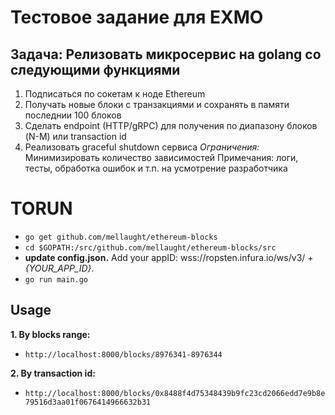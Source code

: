 # Тестовое задание для EXMO

## Задача: Релизовать микросервис на golang со следующими функциями
1. Подписаться по сокетам к ноде Ethereum
2. Получать новые блоки с транзакциями и сохранять в памяти последнии 100 блоков
3. Сделать endpoint (HTTP/gRPC) для получения по диапазону блоков (N-M) или transaction id
4. Реализовать graceful shutdown сервиса
*Ограничения:* Минимизировать количество зависимостей
Примечания: логи, тесты, обработка ошибок и т.п. на усмотрение разработчика


# TORUN

- `go get github.com/mellaught/ethereum-blocks`
- `cd $GOPATH:/src/github.com/mellaught/ethereum-blocks/src`
- **update config.json.** Add your appID: wss://ropsten.infura.io/ws/v3/ + *{YOUR_APP_ID}*.
- `go run main.go`

## Usage

**1. By blocks range:**
- `http://localhost:8000/blocks/8976341-8976344`

**2. By transaction id:**
- `http://localhost:8000/blocks/0x8488f4d75348439b9fc23cd2066edd7e9b8e79516d3aa01f0676414966632b31`